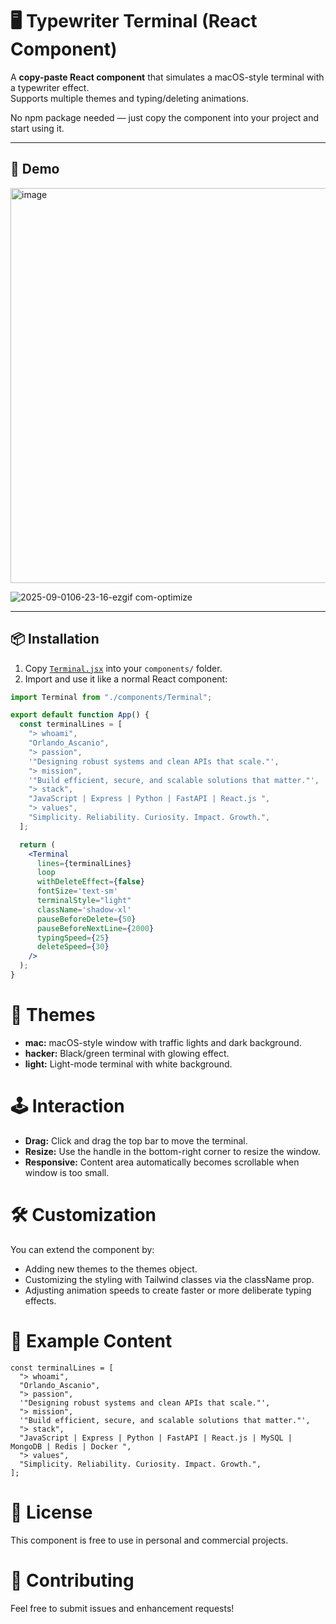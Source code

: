 # 🖥️ Typewriter Terminal (React Component)

A **copy-paste React component** that simulates a macOS-style terminal with a typewriter effect.  
Supports multiple themes and typing/deleting animations.  

No npm package needed — just copy the component into your project and start using it.

---

## 🚀 Demo
<img width="914" height="632" alt="image" src="https://github.com/user-attachments/assets/aafaf02d-6896-45c5-a1ee-f5207431ee6c" />

![2025-09-0106-23-16-ezgif com-optimize](https://github.com/user-attachments/assets/f722142a-8e6d-4462-9853-2643a0efe8fc)

---

## 📦 Installation

1. Copy [`Terminal.jsx`](./components/Terminal.jsx) into your `components/` folder.
2. Import and use it like a normal React component:

```jsx
import Terminal from "./components/Terminal";

export default function App() {
  const terminalLines = [
    "> whoami",
    "Orlando_Ascanio",
    "> passion",
    '"Designing robust systems and clean APIs that scale."',
    "> mission",
    '"Build efficient, secure, and scalable solutions that matter."',
    "> stack",
    "JavaScript | Express | Python | FastAPI | React.js ",
    "> values",
    "Simplicity. Reliability. Curiosity. Impact. Growth.",
  ];

  return (
    <Terminal
      lines={terminalLines}
      loop
      withDeleteEffect={false}
      fontSize='text-sm'
      terminalStyle="light"
      className='shadow-xl'
      pauseBeforeDelete={50}
      pauseBeforeNextLine={2000}
      typingSpeed={25}
      deleteSpeed={30}
    />
  );
}
```

# 🎨 Themes
* **mac:** macOS-style window with traffic lights and dark background.
* **hacker:** Black/green terminal with glowing effect.
* **light:** Light-mode terminal with white background.

# 🕹️ Interaction
* **Drag:** Click and drag the top bar to move the terminal.
* **Resize:** Use the handle in the bottom-right corner to resize the window.
* **Responsive:** Content area automatically becomes scrollable when window is too small.

# 🛠️ Customization
You can extend the component by:
* Adding new themes to the themes object.
* Customizing the styling with Tailwind classes via the className prop.
* Adjusting animation speeds to create faster or more deliberate typing effects.

# 📝 Example Content

```
const terminalLines = [
  "> whoami",
  "Orlando_Ascanio",
  "> passion",
  '"Designing robust systems and clean APIs that scale."',
  "> mission",
  '"Build efficient, secure, and scalable solutions that matter."',
  "> stack",
  "JavaScript | Express | Python | FastAPI | React.js | MySQL | MongoDB | Redis | Docker ",
  "> values",
  "Simplicity. Reliability. Curiosity. Impact. Growth.",
];
```

# 📄 License
This component is free to use in personal and commercial projects.

# 🤝 Contributing
Feel free to submit issues and enhancement requests!
